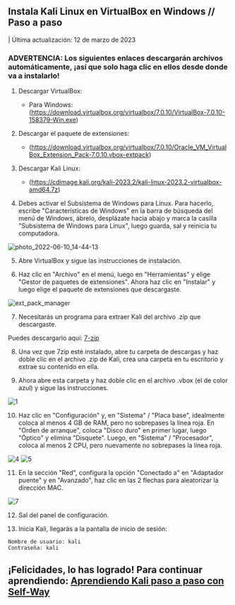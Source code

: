 ## Instala Kali Linux en VirtualBox en Windows // Paso a paso

| Última actualización: 12 de marzo de 2023

### ADVERTENCIA: Los siguientes enlaces descargarán archivos automáticamente, ¡así que solo haga clic en ellos desde donde va a instalarlo!

1. Descargar VirtualBox:

   - Para Windows: (https://download.virtualbox.org/virtualbox/7.0.10/VirtualBox-7.0.10-158379-Win.exe)

2. Descargar el paquete de extensiones:

   - (https://download.virtualbox.org/virtualbox/7.0.10/Oracle_VM_VirtualBox_Extension_Pack-7.0.10.vbox-extpack)

3. Descargar Kali Linux:

   - (https://cdimage.kali.org/kali-2023.2/kali-linux-2023.2-virtualbox-amd64.7z)

4. Debes activar el Subsistema de Windows para Linux. Para hacerlo, escribe "Características de Windows" en la barra de búsqueda del menú de Windows, ábrelo, desplázate hacia abajo y marca la casilla "Subsistema de Windows para Linux", luego guarda, sal y reinicia tu computadora.

![photo_2022-06-10_14-44-13](https://user-images.githubusercontent.com/64184513/175776446-b373d0e5-4672-471f-a78a-93e0f2891313.jpg)

5. Abre VirtualBox y sigue las instrucciones de instalación.

6. Haz clic en "Archivo" en el menú, luego en "Herramientas" y elige "Gestor de paquetes de extensiones". Ahora haz clic en "Instalar" y luego elige el paquete de extensiones que descargaste.

![ext_pack_manager](https://user-images.githubusercontent.com/64184513/224564251-e4c33401-6178-4548-9737-b1d6af4fa85f.png)

7. Necesitarás un programa para extraer Kali del archivo .zip que descargaste.

Puedes descargarlo aquí: [7-zip](https://www.7-zip.org/download.html)

8. Una vez que 7zip esté instalado, abre tu carpeta de descargas y haz doble clic en el archivo .zip de Kali, crea una carpeta en tu escritorio y extrae su contenido en ella.

9. Ahora abre esta carpeta y haz doble clic en el archivo .vbox (el de color azul) y sigue las instrucciones.

![1](https://user-images.githubusercontent.com/64184513/196248353-103d6d04-bc9a-4e6d-96df-6a1fe4fb753c.png)

10. Haz clic en "Configuración" y, en "Sistema" / "Placa base", idealmente coloca al menos 4 GB de RAM, pero no sobrepases la línea roja. En "Orden de arranque", coloca "Disco duro" en primer lugar, luego "Óptico" y elimina "Disquete". Luego, en "Sistema" / "Procesador", coloca al menos 2 CPU, pero nuevamente no sobrepases la línea roja.

![4](https://user-images.githubusercontent.com/64184513/175776404-1eb16270-54d3-4d42-9741-2d2bbb0ce29b.jpg)
![5](https://user-images.githubusercontent.com/64184513/175776405-1227974e-c82f-4272-9b58-8163c14687e0.jpg)

11. En la sección "Red", configura la opción "Conectado a" en "Adaptador puente" y en "Avanzado", haz clic en las 2 flechas para aleatorizar la dirección MAC.

![7](https://user-images.githubusercontent.com/64184513/175776409-de0300c0-4908-4e94-ac28-6ac0e980f2b0.jpg)

12. Sal del panel de configuración.

13. Inicia Kali, llegarás a la pantalla de inicio de sesión:
```
Nombre de usuario: kali
Contraseña: kali
```
## ¡Felicidades, lo has logrado! Para continuar aprendiendo: [Aprendiendo Kali paso a paso con Self-Way](https://github.com/NeverWonderLand/Self-Way)
